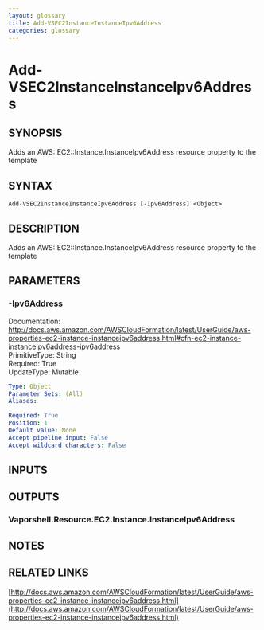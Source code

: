 ```yaml
---
layout: glossary
title: Add-VSEC2InstanceInstanceIpv6Address
categories: glossary
---
```


# Add-VSEC2InstanceInstanceIpv6Address

## SYNOPSIS
Adds an AWS::EC2::Instance.InstanceIpv6Address resource property to the template

## SYNTAX

```
Add-VSEC2InstanceInstanceIpv6Address [-Ipv6Address] <Object>
```

## DESCRIPTION
Adds an AWS::EC2::Instance.InstanceIpv6Address resource property to the template

## PARAMETERS

### -Ipv6Address
Documentation: http://docs.aws.amazon.com/AWSCloudFormation/latest/UserGuide/aws-properties-ec2-instance-instanceipv6address.html#cfn-ec2-instance-instanceipv6address-ipv6address    
PrimitiveType: String    
Required: True    
UpdateType: Mutable

```yaml
Type: Object
Parameter Sets: (All)
Aliases: 

Required: True
Position: 1
Default value: None
Accept pipeline input: False
Accept wildcard characters: False
```

## INPUTS

## OUTPUTS

### Vaporshell.Resource.EC2.Instance.InstanceIpv6Address

## NOTES

## RELATED LINKS

[http://docs.aws.amazon.com/AWSCloudFormation/latest/UserGuide/aws-properties-ec2-instance-instanceipv6address.html](http://docs.aws.amazon.com/AWSCloudFormation/latest/UserGuide/aws-properties-ec2-instance-instanceipv6address.html)


